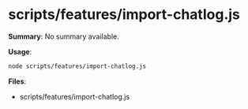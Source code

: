 # scripts/features/import-chatlog.js

**Summary**: No summary available.

**Usage**:

```bash
node scripts/features/import-chatlog.js
```

**Files**:
- scripts/features/import-chatlog.js
